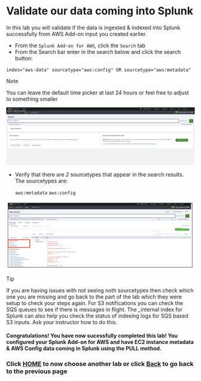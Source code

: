# Validate our data coming into Splunk
In this lab you will validate if the data is ingested & indexed into Splunk successfully from AWS Add-on input you created earlier.

- From the `Splunk Add-on for AWS`, click the `Search` tab
- From the Search bar enter in the search below and click the search button:

```text
index="aws-data" sourcetype="aws:config" OR sourcetype="aws:metadata"
```

>[!NOTE]
>You can leave the default time picker at last 24 hours or feel free to adjust to something smaller

![image_tag](/static/10_awsaddon/validate_data/Image_1.png)


- Verify that there are *2* sourcetypes that appear in the search results. The sourcetypes are:

    `aws:metadata`
    `aws:config`

![image_tag](/static/10_awsaddon/validate_data/Image_2.png)

>[!TIP]
>If you are having issues with not seeing noth sourcetypes then check which one  you are missing and go back to the part of the lab which they were setup to check your steps again. For S3 notifications you can check the SQS queues to see if there is messages in flight. The _internal index for Splunk can also help you check the status of indexing logs for SQS based S3 inputs. Ask your instructor how to do this. 

#### Congratulations! You have now sucessfully completed this lab! You configured your Splunk Add-on for AWS and have EC2 instance metadata & AWS Config data coming in Splunk using the PULL method. 

### Click <a>[HOME](/README.md)</a> to now choose another lab or click <a>[Back](/content/Lab1_awsaddon/setup_add_on.md) to go back to the previous page</a>